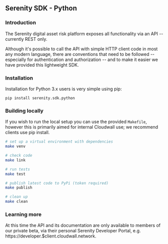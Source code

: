 ## Serenity SDK - Python

### Introduction

The Serenity digital asset risk platform exposes all functionality via an API -- currently REST only.

Although it's possible to call the API with simple HTTP client code in most any modern language, there
are conventions that need to be followed -- especially for authentication and authorization -- and to
make it easier we have provided this lightweight SDK.

### Installation

Installation for Python 3.x users is very simple using pip:

```plain
pip install serenity.sdk.python
```

### Building locally

If you wish to run the local setup you can use the provided ```Makefile```, however this
is primarily aimed for internal Cloudwall use; we recommend clients use pip install.

```bash
# set up a virtual environment with dependencies
make venv

# check code
make link

# run tests
make test

# publish latest code to PyPi (token required)
make publish

# clean up
make clean
```

### Learning more

At this time the API and its documentation are only available to members of our private beta, via
their personal Serenity Developer Portal, e.g. https://developer.$client.cloudwall.network.